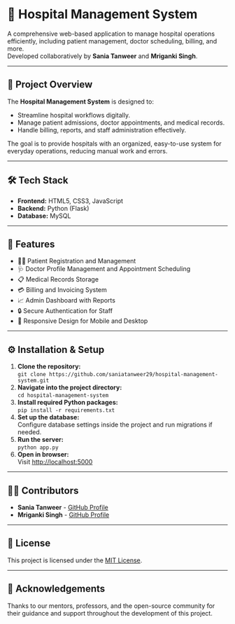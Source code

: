 
  <h1>🏥 Hospital Management System</h1>
      <p>
          A comprehensive web-based application to manage hospital operations efficiently, 
          including patient management, doctor scheduling, billing, and more.<br>
          Developed collaboratively by <strong>Sania Tanweer</strong> and <strong>Mriganki Singh</strong>.
      </p>
  
   <hr>
  
  <h2>🚀 Project Overview</h2>
      <p>The <strong>Hospital Management System</strong> is designed to:</p>
      <ul>
          <li>Streamline hospital workflows digitally.</li>
          <li>Manage patient admissions, doctor appointments, and medical records.</li>
          <li>Handle billing, reports, and staff administration effectively.</li>
      </ul>
      <p>The goal is to provide hospitals with an organized, easy-to-use system for everyday operations, reducing manual work and errors.</p>
  
   <hr>
  
  <h2>🛠️ Tech Stack</h2>
    <ul>
          <li><strong>Frontend:</strong> HTML5, CSS3, JavaScript</li>
          <li><strong>Backend:</strong> Python (Flask)</li>
          <li><strong>Database:</strong> MySQL</li>
      </ul>
      <hr>
  
   <h2>📂 Features</h2>
      <ul>
          <li>👩‍⚕️ Patient Registration and Management</li>
          <li>🩺 Doctor Profile Management and Appointment Scheduling</li>
          <li>📋 Medical Records Storage</li>
          <li>💳 Billing and Invoicing System</li>
          <li>📈 Admin Dashboard with Reports</li>
          <li>🔒 Secure Authentication for Staff</li>
          <li>📱 Responsive Design for Mobile and Desktop</li>
      </ul>
  
   <hr>
  
   <h2>⚙️ Installation & Setup</h2>
      <ol>
          <li><strong>Clone the repository:</strong><br>
              <code>git clone https://github.com/saniatanweer29/hospital-management-system.git</code>
          </li>
          <li><strong>Navigate into the project directory:</strong><br>
              <code>cd hospital-management-system</code>
          </li>
          <li><strong>Install required Python packages:</strong><br>
              <code>pip install -r requirements.txt</code>
          </li>
          <li><strong>Set up the database:</strong><br>
              Configure database settings inside the project and run migrations if needed.
          </li>
          <li><strong>Run the server:</strong><br>
              <code>python app.py</code>
          </li>
          <li><strong>Open in browser:</strong><br>
              Visit <a href="http://localhost:5000" target="_blank">http://localhost:5000</a>
          </li>
      </ol>
  
   <hr>
  
   <h2>👨‍💻 Contributors</h2>
      <ul>
          <li><strong>Sania Tanweer</strong> - <a href="https://github.com/saniatanweer29" target="_blank">GitHub Profile</a></li>
          <li><strong>Mriganki Singh</strong> - <a href="https://github.com/mrigankisingh123" target="_blank">GitHub Profile</a></li>
      </ul>
  
   <hr>
  
   <h2>📜 License</h2>
      <p>This project is licensed under the <a href="#">MIT License</a>.</p>
  
   <hr>
  
   <h2>🙏 Acknowledgements</h2>
      <p>Thanks to our mentors, professors, and the open-source community for their guidance and support throughout the development of this project.</p>

